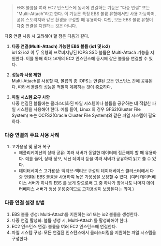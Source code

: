 > EBS 볼륨을 여러 EC2 인스턴스에 동시에 연결하는 기능은 "다중 연결" 또는 "Multi-Attach"라고 한다. 이 기능은 특정 EBS 볼륨 유형에서만 사용 가능하며, 공유 스토리지와 같은 환경을 구성할 때 유용하다. 다만, 모든 EBS 볼륨 유형이 다중 연결을 지원하는 것은 아니다.

다중 연결 사용 시 고려해야 할 점은 다음과 같다.

1. **다중 연결(Multi-Attach) 가능한 EBS 볼륨 (io1 및 io2)**<br>
   io1 와 io2 이 두 유형의 프로비저닝된 IOPS SSD 볼륨은 Multi-Attach 기능을 지원한다. 이를 통해 최대 `16`개의 EC2 인스턴스에 동시에 같은 볼륨을 연결할 수 있다.


2. **성능과 사용 제한**<br>
Multi-Attach를 사용할 때, 볼륨의 총 IOPS는 연결된 모든 인스턴스 간에 공유된다. 따라서 볼륨의 성능을 적절히 계획하는 것이 중요하다.


3. **파일 시스템 요구 사항**<br>
다중 연결된 볼륨에는 클러스터화된 파일 시스템이나 볼륨을 공유하는 데 적합한 파일 시스템을 사용해야 한다. 예를 들어, Linux 의 경우 GFS2(Gluster File System) 또는 OCFS2(Oracle Cluster File System)와 같은 파일 시스템이 필요하다.

### 다중 연결의 주요 사용 사례
1. 고가용성 및 장애 복구
   - 애플리케이션의 상태 공유: 여러 서버가 동일한 데이터에 접근해야 할 때 유용하다. 예를 들어, 상태 정보, 세션 데이터 등을 여러 서버가 공유하여 읽고 쓸 수 있다.
   - 데이터베이스 고가용성: 액티브-액티브 구성의 데이터베이스 클러스터에서 다중 연결된 EBS 볼륨을 사용하여 높은 가용성을 보장할 수 있다. (여러 데이터베이스 서버가 하나의 EBS 를 보게 함으로써 그 중 하나가 장애나도 나머지 데이터베이스 서버가 정상 운용중이므로 고가용성이 보장된다는 의미.)
   

### 다중 연결 설정 방법

   1. EBS 볼륨 생성: Multi-Attach를 지원하는 io1 또는 io2 볼륨을 생성한다.
   2. 다중 연결 활성화: 볼륨 생성 시, Multi-Attach 를 활성화해야 한다.<br>
   3. EC2 인스턴스 연결: 볼륨을 여러 EC2 인스턴스에 연결한다.
   4. 파일 시스템 구성: 모든 연결된 인스턴스에서 클러스터링을 지원하는 파일 시스템을 구성한다.

